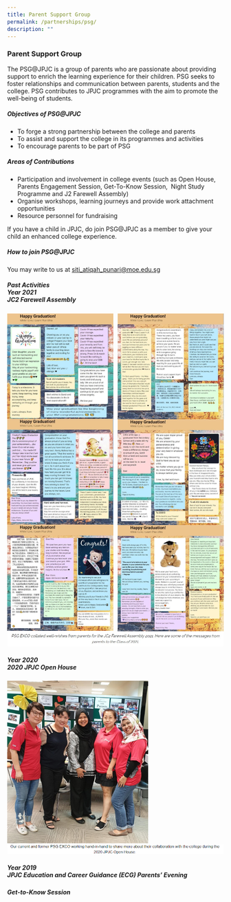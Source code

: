 ```yaml
---
title: Parent Support Group
permalink: /partnerships/psg/
description: ""
---
```

### **Parent Support Group**
The PSG@JPJC is a group of parents who are passionate about providing support to enrich the learning experience for their children. PSG seeks to foster relationships and communication between parents, students and the college. PSG contributes to JPJC programmes with the aim to promote the well-being of students.

##### **Objectives of PSG@JPJC**
*   To forge a strong partnership between the college and parents
*   To assist and support the college in its programmes and activities
*   To encourage parents to be part of PSG

##### **Areas of Contributions**
*   Participation and involvement in college events (such as Open House, Parents Engagement Session, Get-To-Know Session,  Night Study Programme and J2 Farewell Assembly)
*   Organise workshops, learning journeys and provide work attachment opportunities
*   Resource personnel for fundraising

If you have a child in JPJC, do join PSG@JPJC as a member to give your child an enhanced college experience.

##### **How to join PSG@JPJC**
You may write to us at [siti\_atiqah\_punari@moe.edu.sg](mailto:siti\_atiqah\_punari@moe.edu.sg)

##### **Past Activities**<br>**Year 2021**<br>**JC2 Farewell Assembly**

<img src="/images/psg%201a.jpg" 
     style="width:49%" align=left>
<img src="/images/psg%201b.jpg" 
     style="width:49%" align=right>		 
<br><br><br><br>
<br><br><br><br><br>
<img src="/images/psg%202a.jpg" 
     style="width:49%" align=left>
<img src="/images/psg%202b.jpg" 
     style="width:49%" align=right>		 
<br><br><br><br><br>
<br><br><br><br>
<img src="/images/psg%203a.jpg" 
     style="width:49%" align=left>
<img src="/images/psg%203b.jpg" 
     style="width:49%" align=right>		 		 
![](/images/psg%20caption.jpg)

##### Year 2020<br>2020 JPJC Open House

<img src="/images/PSG1.jpg" 
     style="width:65%">
![](/images/PSG%201%20caption.png)     

##### Year 2019<br>JPJC Education and Career Guidance (ECG) Parents’ Evening



##### Get-to-Know Session